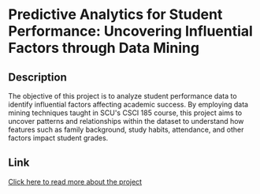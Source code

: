 # Predictive Analytics for Student Performance: Uncovering Influential Factors through Data Mining 

## Description
The objective of this project is to analyze student performance data to identify influential factors affecting academic success. By employing data mining techniques taught in SCU's CSCI 185 course, this project aims to uncover patterns and relationships within the dataset to understand how features such as family background, study habits, attendance, and other factors impact student grades.

## Link
[Click here to read more about the project](https://drive.google.com/file/d/1lUpQymBYoJebbUqgOzf-cSAfvn8ghw1a/view?usp=sharing)

